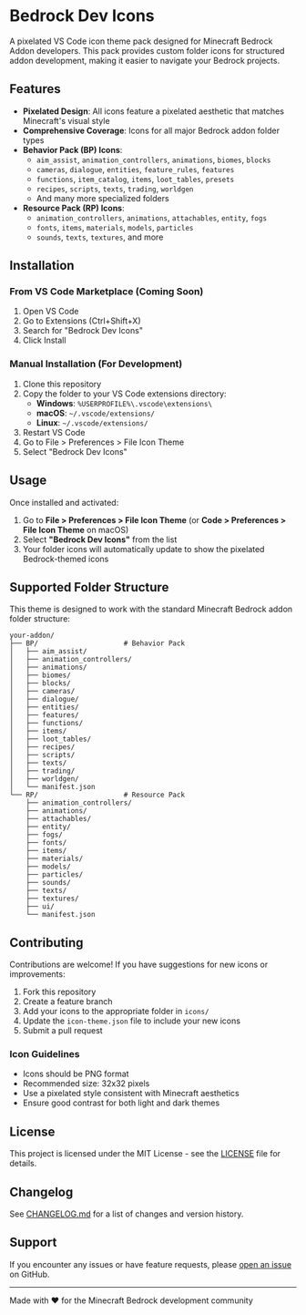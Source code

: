 # Bedrock Dev Icons

A pixelated VS Code icon theme pack designed for Minecraft Bedrock Addon developers. This pack provides custom folder icons for structured addon development, making it easier to navigate your Bedrock projects.

## Features

- **Pixelated Design**: All icons feature a pixelated aesthetic that matches Minecraft's visual style
- **Comprehensive Coverage**: Icons for all major Bedrock addon folder types
- **Behavior Pack (BP) Icons**: 
  - `aim_assist`, `animation_controllers`, `animations`, `biomes`, `blocks`
  - `cameras`, `dialogue`, `entities`, `feature_rules`, `features`
  - `functions`, `item_catalog`, `items`, `loot_tables`, `presets`
  - `recipes`, `scripts`, `texts`, `trading`, `worldgen`
  - And many more specialized folders
- **Resource Pack (RP) Icons**: 
  - `animation_controllers`, `animations`, `attachables`, `entity`, `fogs`
  - `fonts`, `items`, `materials`, `models`, `particles`
  - `sounds`, `texts`, `textures`, and more

## Installation

### From VS Code Marketplace (Coming Soon)
1. Open VS Code
2. Go to Extensions (Ctrl+Shift+X)
3. Search for "Bedrock Dev Icons"
4. Click Install

### Manual Installation (For Development)
1. Clone this repository
2. Copy the folder to your VS Code extensions directory:
   - **Windows**: `%USERPROFILE%\.vscode\extensions\`
   - **macOS**: `~/.vscode/extensions/`
   - **Linux**: `~/.vscode/extensions/`
3. Restart VS Code
4. Go to File > Preferences > File Icon Theme
5. Select "Bedrock Dev Icons"

## Usage

Once installed and activated:

1. Go to **File > Preferences > File Icon Theme** (or **Code > Preferences > File Icon Theme** on macOS)
2. Select **"Bedrock Dev Icons"** from the list
3. Your folder icons will automatically update to show the pixelated Bedrock-themed icons

## Supported Folder Structure

This theme is designed to work with the standard Minecraft Bedrock addon folder structure:

```
your-addon/
├── BP/                     # Behavior Pack
│   ├── aim_assist/
│   ├── animation_controllers/
│   ├── animations/
│   ├── biomes/
│   ├── blocks/
│   ├── cameras/
│   ├── dialogue/
│   ├── entities/
│   ├── features/
│   ├── functions/
│   ├── items/
│   ├── loot_tables/
│   ├── recipes/
│   ├── scripts/
│   ├── texts/
│   ├── trading/
│   ├── worldgen/
│   └── manifest.json
└── RP/                     # Resource Pack
    ├── animation_controllers/
    ├── animations/
    ├── attachables/
    ├── entity/
    ├── fogs/
    ├── fonts/
    ├── items/
    ├── materials/
    ├── models/
    ├── particles/
    ├── sounds/
    ├── texts/
    ├── textures/
    ├── ui/
    └── manifest.json
```

## Contributing

Contributions are welcome! If you have suggestions for new icons or improvements:

1. Fork this repository
2. Create a feature branch
3. Add your icons to the appropriate folder in `icons/`
4. Update the `icon-theme.json` file to include your new icons
5. Submit a pull request

### Icon Guidelines

- Icons should be PNG format
- Recommended size: 32x32 pixels
- Use a pixelated style consistent with Minecraft aesthetics
- Ensure good contrast for both light and dark themes

## License

This project is licensed under the MIT License - see the [LICENSE](LICENSE) file for details.

## Changelog

See [CHANGELOG.md](CHANGELOG.md) for a list of changes and version history.

## Support

If you encounter any issues or have feature requests, please [open an issue](https://github.com/keyyard/bedrock-dev-icons/issues) on GitHub.

---

Made with ❤️ for the Minecraft Bedrock development community
